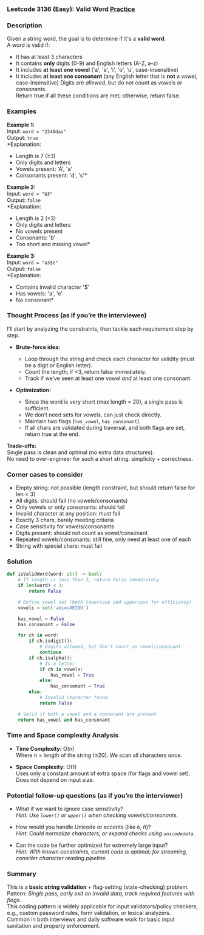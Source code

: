 ### Leetcode 3136 (Easy): Valid Word [Practice](https://leetcode.com/problems/valid-word)

### Description  
Given a string word, the goal is to determine if it's a **valid word**.  
A word is valid if:
- It has at least 3 characters
- It contains **only** digits (0-9) and English letters (A-Z, a-z)
- It includes **at least one vowel** ('a', 'e', 'i', 'o', 'u', case-insensitive)
- It includes **at least one consonant** (any English letter that is **not** a vowel, case-insensitive)
Digits are *allowed*, but do not count as vowels or consonants.  
Return true if all these conditions are met; otherwise, return false.

### Examples  

**Example 1:**  
Input: `word = "234Adas"`  
Output: `true`  
*Explanation:  
- Length is 7 (≥3)  
- Only digits and letters  
- Vowels present: 'A', 'a'  
- Consonants present: 'd', 's'*  

**Example 2:**  
Input: `word = "b3"`  
Output: `false`  
*Explanation:  
- Length is 2 (<3)  
- Only digits and letters  
- No vowels present  
- Consonants: 'b'  
- Too short and missing vowel*  

**Example 3:**  
Input: `word = "a3$e"`  
Output: `false`  
*Explanation:  
- Contains invalid character '$'  
- Has vowels: 'a', 'e'  
- No consonant*  


### Thought Process (as if you’re the interviewee)  
I’ll start by analyzing the constraints, then tackle each requirement step by step.

- **Brute-force idea:**  
  - Loop through the string and check each character for validity (must be a digit or English letter).  
  - Count the length; if <3, return false immediately.  
  - Track if we’ve seen at least one vowel *and* at least one consonant.
  
- **Optimization:**  
  - Since the word is very short (max length = 20), a single pass is sufficient.  
  - We don’t need sets for vowels, can just check directly.  
  - Maintain two flags (`has_vowel`, `has_consonant`).  
  - If all chars are validated during traversal, and both flags are set, return true at the end.

**Trade-offs:**  
Single pass is clean and optimal (no extra data structures).  
No need to over-engineer for such a short string: simplicity + correctness.


### Corner cases to consider  
- Empty string: not possible (length constraint, but should return false for len < 3)  
- All digits: should fail (no vowels/consonants)  
- Only vowels or only consonants: should fail  
- Invalid character at any position: must fail  
- Exactly 3 chars, barely meeting criteria  
- Case sensitivity for vowels/consonants  
- Digits present: should not count as vowel/consonant  
- Repeated vowels/consonants: still fine, only need at least one of each  
- String with special chars: must fail

### Solution

```python
def isValidWord(word: str) -> bool:
    # If length is less than 3, return False immediately
    if len(word) < 3:
        return False

    # Define vowel set (both lowercase and uppercase for efficiency)
    vowels = set('aeiouAEIOU')

    has_vowel = False
    has_consonant = False

    for ch in word:
        if ch.isdigit():
            # Digits allowed, but don't count as vowel/consonant
            continue
        if ch.isalpha():
            # Is a letter
            if ch in vowels:
                has_vowel = True
            else:
                has_consonant = True
        else:
            # Invalid character found
            return False

    # Valid if both a vowel and a consonant are present
    return has_vowel and has_consonant
```

### Time and Space complexity Analysis  

- **Time Complexity:** O(n)  
  Where n = length of the string (≤20). We scan all characters once.

- **Space Complexity:** O(1)  
  Uses only a constant amount of extra space (for flags and vowel set). Does not depend on input size.

### Potential follow-up questions (as if you’re the interviewer)  

- What if we want to ignore case sensitivity?  
  *Hint: Use `lower()` or `upper()` when checking vowels/consonants.*

- How would you handle Unicode or accents (like é, ñ)?  
  *Hint: Could normalize characters, or expand checks using `unicodedata`.*

- Can the code be further optimized for extremely large input?  
  *Hint: With known constraints, current code is optimal; for streaming, consider character reading pipeline.*


### Summary
This is a **basic string validation** + flag-setting (state-checking) problem.  
Pattern: *Single pass, early exit on invalid data, track required features with flags.*  
This coding pattern is widely applicable for input validators/policy checkers, e.g., custom password rules, form validation, or lexical analyzers.  
Common in both interviews and daily software work for basic input sanitation and property enforcement.